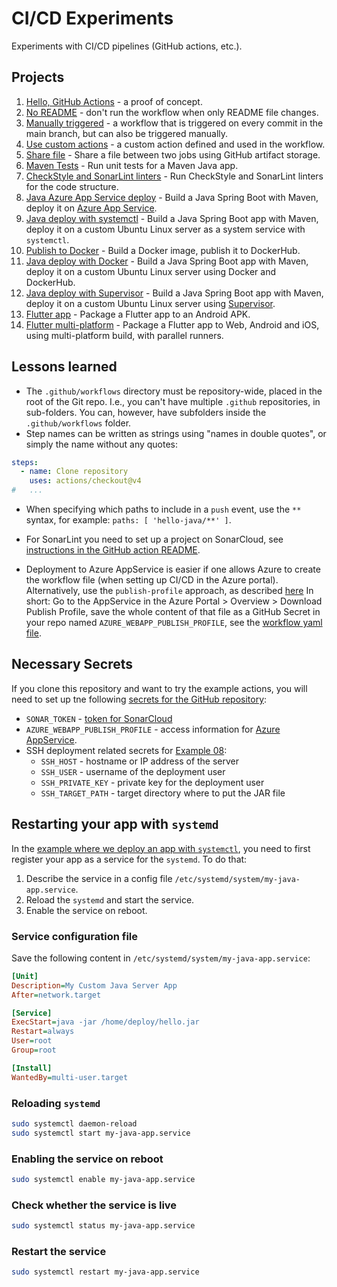 # CI/CD Experiments

Experiments with CI/CD pipelines (GitHub actions, etc.).

## Projects

1. [Hello, GitHub Actions](/.github/workflows/00-hello-github-actions.yml) - a proof of concept.
2. [No README](.github/workflows/01-no-readme.yml) - don't run the workflow when only README file
   changes.
3. [Manually triggered]() - a workflow that is triggered on every commit in the main branch, but can
   also be triggered manually.
4. [Use custom actions](.github/workflows/03-reuse-local-action.yml) - a custom action defined and
   used in the workflow.
5. [Share file](.github/workflows/04-share-file.yml) - Share a file between two jobs using GitHub
   artifact storage.
6. [Maven Tests](.github/workflows/05-maven-tests.yml) - Run unit tests for a Maven Java app.
7. [CheckStyle and SonarLint linters](.github/workflows/06-linters.yml) - Run CheckStyle and
   SonarLint linters for the code structure.
8. [Java Azure App Service deploy](.github/workflows/07-java-azure-app-service.yml) - Build a Java
   Spring Boot with Maven, deploy it on
   [Azure App Service](https://azure.microsoft.com/en-us/products/app-service).
9. [Java deploy with systemctl](.github/workflows/08-java-on-custom-server.yml) - Build a Java
   Spring Boot app with Maven, deploy it on a custom Ubuntu Linux server as a system service
   with `systemctl`.
10. [Publish to Docker](.github/workflows/09-publish-to-docker.yml) - Build a Docker image, publish
    it to DockerHub.
11. [Java deploy with Docker](.github/workflows/10-java-with-docker.yml) - Build a Java Spring Boot
    app with Maven, deploy it on a custom Ubuntu Linux server using Docker and DockerHub.
12. [Java deploy with Supervisor](.github/workflows/11-java-with-supervisor.yml) - Build a Java
    Spring Boot app with Maven, deploy it on a custom Ubuntu Linux server using
    [Supervisor](http://supervisord.org/).
13. [Flutter app](.github/workflows/101-flutter-app.yml) - Package a Flutter app to an Android APK.
14. [Flutter multi-platform](.github/workflows/102-flutter-multi-platform.yml) - Package a Flutter
    app to Web, Android and iOS, using multi-platform build, with parallel runners.

## Lessons learned

- The `.github/workflows` directory must be repository-wide, placed in the root of the Git repo.
  I.e., you can't have multiple `.github` repositories, in sub-folders. You can, however, have
  subfolders inside the `.github/workflows` folder.
- Step names can be written as strings using "names in double quotes", or simply the name without
  any quotes:

```yaml
steps:
  - name: Clone repository
    uses: actions/checkout@v4
#   ...
```

- When specifying which paths to include in a `push` event, use the `**` syntax, for example:
  `paths: [ 'hello-java/**' ]`.

- For SonarLint you need to set up a project on SonarCloud,
  see [instructions in the GitHub action README](https://github.com/SonarSource/sonarcloud-github-action?tab=readme-ov-file#requirements).

- Deployment to Azure AppService is easier if one allows Azure to create the workflow file (when
  setting up CI/CD in the Azure portal). Alternatively, use the `publish-profile` approach, as
  described
  [here](https://learn.microsoft.com/en-us/azure/app-service/deploy-github-actions#set-up-a-github-actions-workflow-manually)
  In short: Go to the AppService in the Azure Portal > Overview > Download Publish Profile, save the
  whole content of that file as a GitHub Secret in your repo named
  `AZURE_WEBAPP_PUBLISH_PROFILE`, see the
  [workflow yaml file](.github/workflows/07-java-azure-app-service.yml#L50).

## Necessary Secrets

If you clone this repository and want to try the example actions, you will need to set up tne
following [secrets for the GitHub repository](https://docs.github.com/en/actions/security-guides/using-secrets-in-github-actions):

- `SONAR_TOKEN` - [token for SonarCloud](https://sonarcloud.io/account/security)
- `AZURE_WEBAPP_PUBLISH_PROFILE` - access information
  for [Azure AppService](https://learn.microsoft.com/en-us/azure/app-service/deploy-github-actions#set-up-a-github-actions-workflow-manually).
- SSH deployment related secrets for [Example 08](.github/workflows/08-java-on-custom-server.yml):
    - `SSH_HOST` - hostname or IP address of the server
    - `SSH_USER` - username of the deployment user
    - `SSH_PRIVATE_KEY` - private key for the deployment user
    - `SSH_TARGET_PATH` - target directory where to put the JAR file

## Restarting your app with `systemd`

In
the [example where we deploy an app with `systemctl`](.github/workflows/08-java-on-custom-server.yml),
you need to first register your app as a service for the `systemd`. To do that:
1. Describe the service in a config file `/etc/systemd/system/my-java-app.service`.
2. Reload the `systemd` and start the service.
3. Enable the service on reboot.

### Service configuration file
Save the following content in `/etc/systemd/system/my-java-app.service`:
```ini
[Unit]
Description=My Custom Java Server App
After=network.target

[Service]
ExecStart=java -jar /home/deploy/hello.jar
Restart=always
User=root
Group=root

[Install]
WantedBy=multi-user.target
```

### Reloading `systemd`
```bash
sudo systemctl daemon-reload
sudo systemctl start my-java-app.service
```

### Enabling the service on reboot
```bash
sudo systemctl enable my-java-app.service
```

### Check whether the service is live
```bash
sudo systemctl status my-java-app.service
```

### Restart the service
```bash
sudo systemctl restart my-java-app.service
```